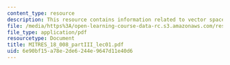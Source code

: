 ```yaml
---
content_type: resource
description: This resource contains information related to vector spaces.
file: /media/https%3A/open-learning-course-data-rc.s3.amazonaws.com/res-18-008-calculus-revisited-complex-variables-differential-equations-and-linear-algebra-fall-2011/6e90bf15a78e2de6244e9647d11e40d6_MITRES_18_008_partIII_lec01.pdf
file_type: application/pdf
resourcetype: Document
title: MITRES_18_008_partIII_lec01.pdf
uid: 6e90bf15-a78e-2de6-244e-9647d11e40d6
---
```

